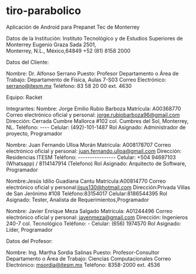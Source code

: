 # tiro-parabolico
Aplicación de Android para Prepanet Tec de Monterrey

Datos de la Institución:
Instituto Tecnológico y de Estudios Superiores de Monterrey
Eugenio Graza Sada 2501,  
Monterrey, N.L., México,64849
+52 (81) 8158 2000 

Datos del Cliente:

Nombre: Dr. Alfonso Serrano
Puesto: Profesor
Departamento o Área de Trabajo: Departamento de Física, Aulas 7-S03
Correo Electrónico: serrano@itesm.mx
Teléfono: 83 58 20 00 ext. 4630

Equipo: Racket

Integrantes:
Nombre: Jorge Emilio Rubio Barboza
Matrícula: A00368770
Correo electrónico oficial y personal: jorge.rubiobarboza96@gmail.com
Dirección: Cerrada Cumbre Mallorca #102 col. Cumbres del Sol, Monterrey, NL.
Teléfono: ----
Celular: (492)-101-1487
Rol Asignado: Administrador de proyecto, Programador


Nombre: Juan Fernando Ulloa Morán
Matrícula: A008178707
Correo electrónico oficial y personal: juan.fernando.ulloa@gmail.com
Dirección: Residencias ITESM
Teléfono: ----------------
Celular: +504 94697103 (Whatsapp) / 8114147914 (Telefono)
Rol Asignado: Arquitecto de Software, Programador


Nombre:Jesús Idilio Guadiana Cantu
Matrícula:A00814770
Correo electrónico oficial y personal:jisus130@hotmail.com
Dirección:Privada Villas de San Jerónimo #108
Teléfono:83154017
Celular:8186544395
Rol Asignado: Tester, Analista de Requerimientos,Programador


Nombre: Javier Enrique Meza Salgado
Matrícula: A01244496
Correo electrónico oficial y personal: javenmeza@gmail.com
Dirección: Ingenieros 240-7 col. Tecnológico
Teléfono: -
Celular: (656) 1974570
Rol Asignado: Líder, Programador

Datos del Profesor:

Nombre: Ing. Martha Sordia Salinas
Puesto: Profesor-Consultor
Departamento o Área de Trabajo: Ciencias Computacionales
Correo Electrónico: msordia@itesm.mx
Teléfono: 8358-2000 ext. 4536
